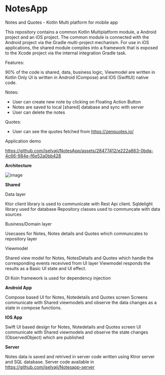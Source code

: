 # NotesApp
Notes and Quotes - Kotlin Multi platform for mobile app

This repository contains a common Kotlin Multiplatform module, a Android project and an iOS project. 
The common module is connected with the Android project via the Gradle multi-project mechanism. 
For use in iOS applications, the shared module compiles into a framework that is exposed to the Xcode project via the internal integration Gradle task. 

Features:

90% of the code is shared, data, business logic, Viewmodel are written in Kotlin
Only UI is written in Android (Compose) and IOS (SwiftUI) native code.

Notes:
- User can create new note by clicking on Floating Action Button
- Notes are saved to local [shared] database and sync with server
- User can delete the notes

Quotes:
- User can see the quotes fetched from https://zenquotes.io/

Application demo

https://github.com/iselvaji/NotesApp/assets/28477412/e222a863-0bda-4c66-984e-f6e52a0bb428


**Architecture**

![image](https://github.com/iselvaji/NotesApp/assets/28477412/6db2ac31-d842-41a9-8b2e-999a9a902939)


**Shared** 

Data layer

Ktor client library is used to communicate with Rest Api client.
Sqldelight library used for database
Repository classes used to communcate with data sources

Business/Domain layer

Usecases for Notes, Notes details and Quotes which communcates to repository layer

Viewmodel

Shared view model for Notes, NotesDetails and Quotes which handle the corresponding events recevived from UI layer
Viewmodel responds the results as a Basic UI state and UI effect.

DI
Koin framework is used for dependency injection

**Android App**

Compose based UI for Notes, Notedetails and Quotes screen
Screens communicate with Shared viewmodels and observe the data changes as a state in compose functions.

**IOS App**

Swift UI based design for Notes, Notedetails and Quotes screen
UI communicate with Shared viewmodels and observe the state changes (ObservedObject) which are published


**Server**

Notes data is saved and retrived in server code written using Ktror server and SQL database.
Server code available in https://github.com/iselvaji/Notesapp-server


